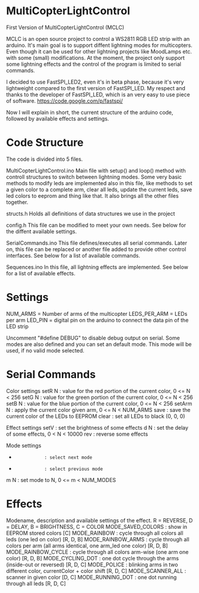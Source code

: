 MultiCopterLightControl
=======================

First Version of MultiCopterLightControl (MCLC)

MCLC is an open source project to control a WS2811 RGB LED strip with an arduino. It's main goal is to support diffent lightning modes for multicopters. Even though it can be used for other lightning projects like MoodLamps etc. with some (small) modifications. At the moment, the project only support some lightning effects and the control of the program is limited to serial commands. 

I decided to use FastSPI_LED2, even it's in beta phase, because it's very lightweight compared to the first version of FastSPI_LED. My respect and thanks to the developer of FastSPI_LED, which is an very easy to use piece of software.
https://code.google.com/p/fastspi/

Now I will explain in short, the current structure of the arduino code, followed by available effects and settings.


Code Structure
==============
The code is divided into 5 files.

MultiCopterLightControl.ino
Main file with setup() and loop() method with controll structures to switch between lightning modes.
Some very basic methods to modify leds are implemented also in this file, like methods to set a given color to a complete arm, clear all leds, update the current leds, save led colors to eeprom and thing like that. It also brings all the other files together.

structs.h
Holds all definitions of data structures we use in the project

config.h
This file can be modified to meet your own needs. See below for the diffent available settings.

SerialCommands.ino
This file defines/executes all serial commands. Later on, this file can be replaced or another file added to provide other control interfaces. See below for a list of available commands.

Sequences.ino
In this file, all lightning effects are implemented. See below for a list of available effects.


Settings
========
NUM_ARMS        = Number of arms of the multicopter
LEDS_PER_ARM    = LEDs per arm
LED_PIN         = digital pin on the arduino to connect the data pin of the LED strip

Uncomment "#define DEBUG" to disable debug output on serial.
Some modes are also defined and you can set an default mode. This mode will be used, if no valid mode selected.


Serial Commands
===============
Color settings
setR N           : value for the red portion of the current color, 0 <= N < 256
setG N           : value for the green portion of the current color, 0 <= N < 256
setB N           : value for the blue portion of the current color, 0 <= N < 256
setArm N         : apply the current color given arm, 0 <= N < NUM_ARMS
save             : save the current color of the LEDs to EEPROM
clear            : set all LEDs to black (0, 0, 0)

Effect settings
setV             : set the brightness of some effects
d N              : set the delay of some effects, 0 < N < 10000
rev              : reverse some effects

Mode settings
+                : select next mode
-                : select previous mode
m N              : set mode to N, 0 <= m < NUM_MODES


Effects
=======
Modename, description and available settings of the effect.
R = REVERSE, D = DELAY, B = BRIGHTNESS, C = COLOR
MODE_SAVED_COLORS       : show in EEPROM stored colors [C]
MODE_RAINBOW            : cycle through all colors all leds (one led on color) [R, D, B]
MODE_RAINBOW_ARMS       : cycle through all colors per arm (all arms identical, one arm_led one color) [R, D, B]
MODE_RAINBOW_CYCLE      : cycle through all colors arm-wise (one arm one color) [R, D, B]
MODE_CYCLING_DOT        : one dot cycle through the arms (inside-out or reversed) [R, D, C]
MODE_POLICE             : blinking arms in two different color, currentColor + color shift [R, D, C]
MODE_SCANNER_ALL        : scanner in given color [D, C]
MODE_RUNNING_DOT        : one dot running through all leds [R, D, C]


